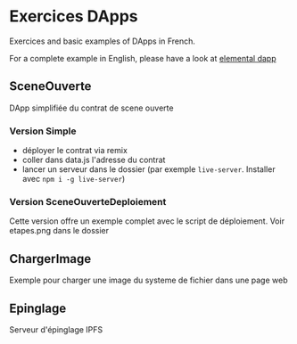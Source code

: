 # Exercices DApps

Exercices and basic examples of DApps in French. 

For a complete example in English, please have a look at [elemental dapp](https://github.com/Xalava/elemental-dapp)

## SceneOuverte
 DApp simplifiée du contrat de scene ouverte

### Version Simple
- déployer le contrat via remix
- coller dans data.js l'adresse du contrat
- lancer un serveur dans le dossier (par exemple `live-server`. Installer avec `npm i -g live-server`)

### Version SceneOuverteDeploiement
Cette version offre un exemple complet avec le script de déploiement. Voir etapes.png dans le dossier

## ChargerImage
Exemple pour charger une image du systeme de fichier dans une page web

## Epinglage
Serveur d'épinglage IPFS